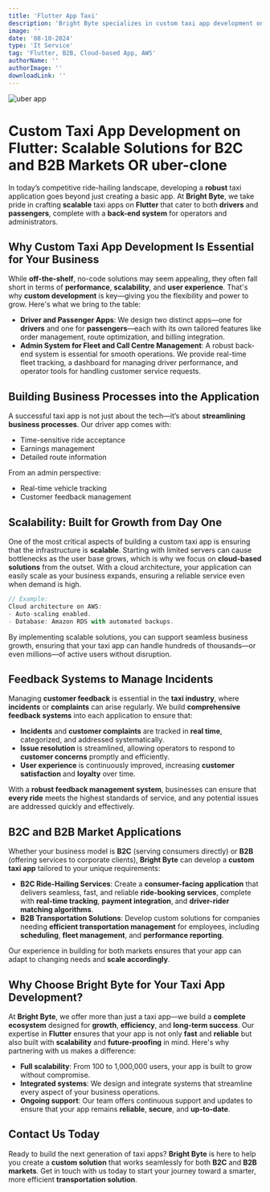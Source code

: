 ```yaml
---
title: 'Flutter App Taxi'
description: 'Bright Byte specializes in custom taxi app development on Flutter for B2C and B2B markets. We provide scalable solutions for drivers, passengers, and fleet management.'
image: ''
date: '08-10-2024'
type: 'It Service'
tag: 'Flutter, B2B, Cloud-based App, AWS'
authorName: ''
authorImage: ''
downloadLink: ''
---
```


![uber app](https://i.imgur.com/r6hZtg3.jpg)
# Custom Taxi App Development on Flutter: Scalable Solutions for B2C and B2B Markets OR uber-clone

In today’s competitive ride-hailing landscape, developing a **robust** taxi application goes beyond just creating a basic app. At **Bright Byte**, we take pride in crafting **scalable** taxi apps on **Flutter** that cater to both **drivers** and **passengers**, complete with a **back-end system** for operators and administrators.

## Why Custom Taxi App Development Is Essential for Your Business

While **off-the-shelf**, no-code solutions may seem appealing, they often fall short in terms of **performance**, **scalability**, and **user experience**. That's why **custom development** is key—giving you the flexibility and power to grow. Here's what we bring to the table:

- **Driver and Passenger Apps**: We design two distinct apps—one for **drivers** and one for **passengers**—each with its own tailored features like order management, route optimization, and billing integration.
- **Admin System for Fleet and Call Centre Management**: A robust back-end system is essential for smooth operations. We provide real-time fleet tracking, a dashboard for managing driver performance, and operator tools for handling customer service requests.

## Building Business Processes into the Application

A successful taxi app is not just about the tech—it’s about **streamlining business processes**. Our driver app comes with:

- Time-sensitive ride acceptance
- Earnings management
- Detailed route information

From an admin perspective:

- Real-time vehicle tracking
- Customer feedback management

## Scalability: Built for Growth from Day One

One of the most critical aspects of building a custom taxi app is ensuring that the infrastructure is **scalable**. Starting with limited servers can cause bottlenecks as the user base grows, which is why we focus on **cloud-based solutions** from the outset. With a cloud architecture, your application can easily scale as your business expands, ensuring a reliable service even when demand is high.

```javascript
// Example:
Cloud architecture on AWS:
- Auto-scaling enabled.
- Database: Amazon RDS with automated backups.
```
By implementing scalable solutions, you can support seamless business growth, ensuring that your taxi app can handle hundreds of thousands—or even millions—of active users without disruption.

## Feedback Systems to Manage Incidents

Managing **customer feedback** is essential in the **taxi industry**, where **incidents** or **complaints** can arise regularly. We build **comprehensive feedback systems** into each application to ensure that:

- **Incidents** and **customer complaints** are tracked in **real time**, categorized, and addressed systematically.
- **Issue resolution** is streamlined, allowing operators to respond to **customer concerns** promptly and efficiently.
- **User experience** is continuously improved, increasing **customer satisfaction** and **loyalty** over time.

With a **robust feedback management system**, businesses can ensure that **every ride** meets the highest standards of service, and any potential issues are addressed quickly and effectively.

## B2C and B2B Market Applications

Whether your business model is **B2C** (serving consumers directly) or **B2B** (offering services to corporate clients), **Bright Byte** can develop a **custom taxi app** tailored to your unique requirements:

- **B2C Ride-Hailing Services**: Create a **consumer-facing application** that delivers seamless, fast, and reliable **ride-booking services**, complete with **real-time tracking**, **payment integration**, and **driver-rider matching algorithms**.
- **B2B Transportation Solutions**: Develop custom solutions for companies needing **efficient transportation management** for employees, including **scheduling**, **fleet management**, and **performance reporting**.

Our experience in building for both markets ensures that your app can adapt to changing needs and **scale accordingly**.

## Why Choose Bright Byte for Your Taxi App Development?

At **Bright Byte**, we offer more than just a taxi app—we build a **complete ecosystem** designed for **growth**, **efficiency**, and **long-term success**. Our expertise in **Flutter** ensures that your app is not only **fast** and **reliable** but also built with **scalability** and **future-proofing** in mind. Here's why partnering with us makes a difference:

- **Full scalability**: From 100 to 1,000,000 users, your app is built to grow without compromise.
- **Integrated systems**: We design and integrate systems that streamline every aspect of your business operations.
- **Ongoing support**: Our team offers continuous support and updates to ensure that your app remains **reliable**, **secure**, and **up-to-date**.

## Contact Us Today

Ready to build the next generation of taxi apps? **Bright Byte** is here to help you create a **custom solution** that works seamlessly for both **B2C** and **B2B markets**. Get in touch with us today to start your journey toward a smarter, more efficient **transportation solution**.
